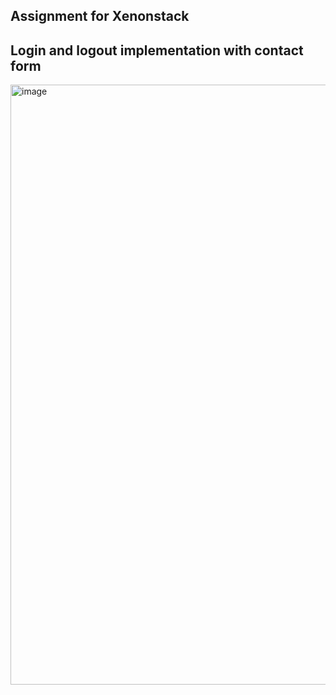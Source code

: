 ## Assignment for Xenonstack
## Login and logout implementation with contact form
<img width="960" alt="image" src="https://github.com/ayush7985/Xenonstack_assignment/assets/75606677/ed6912e9-9e8f-4516-86f3-0b196ca74c7d">
